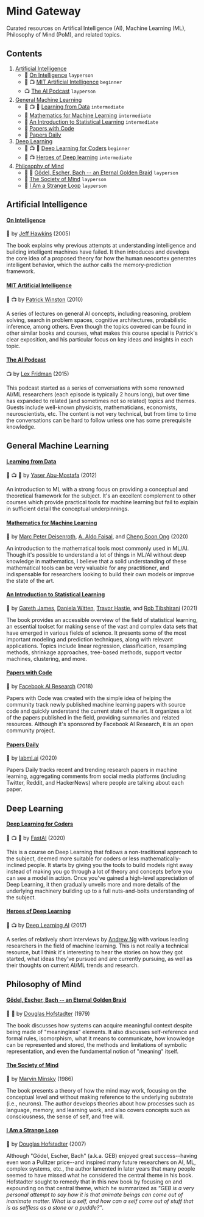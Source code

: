 # Mind Gateway
Curated resources on Artifical Intelligence (AI), Machine Learning (ML), Philosophy of Mind (PoM), and related topics.

## Contents
1. [Artificial Intelligence](#artificial-intelligence)
   + 📖 [On Intelligence](#on-intelligence) `layperson`
   + 💯 📺 [MIT Artificial Intelligence](#mit-artificial-intelligence) `beginner`
   + 📺 [The AI Podcast](#the-ai-podcast) `layperson`
2. [General Machine Learning](#general-machine-learning)
   + 💯 📺 📖 [Learning from Data](#learning-from-data) `intermediate`
   + 📖 [Mathematics for Machine Learning](#mathematics-for-machine-learning) `intermediate`
   + 📖 [An Introduction to Statistical Learning](#an-introduction-to-statistical-learning) `intermediate`
   + 📰 [Papers with Code](#papers-with-code)
   + 📰 [Papers Daily](#papers-daily)
3. [Deep Learning](#deep-learning)
   + 💯 📺 📖 [Deep Learning for Coders](#deep-learning-for-coders) `beginner`
   + 🧔 📺 [Heroes of Deep learning](#heroes-of-deep-learning) `intermediate`
4. [Philosophy of Mind](#philosophy-of-mind)
   + 💯 📖 [Gödel, Escher, Bach -- an Eternal Golden Braid](#gödel-escher-bach----an-eternal-golden-braid) `layperson`
   + 📖 [The Society of Mind](#the-society-of-mind) `layperson`
   + 📖 [I Am a Strange Loop](#i-am-a-strange-loop) `layperson`

## Artificial Intelligence
#### [On Intelligence](https://en.wikipedia.org/wiki/On_Intelligence) 
📖 by [Jeff Hawkins](https://en.wikipedia.org/wiki/Jeff_Hawkins) (2005)

The book explains why previous attempts at understanding intelligence and building intelligent machines have failed. It then introduces and develops the core idea of a proposed theory for how the human neocortex generates intelligent behavior, which the author calls the memory-prediction framework.

#### [MIT Artificial Intelligence](https://www.youtube.com/playlist?list=PLUl4u3cNGP63gFHB6xb-kVBiQHYe_4hSi)
💯 📺 by [Patrick Winston](https://en.wikipedia.org/wiki/Patrick_Winston) (2010)

A series of lectures on general AI concepts, including reasoning, problem solving, search in problem spaces, cognitive architectures, probabilistic inference, among others. Even though the topics covered can be found in other similar books and courses, what makes this course special is Patrick's clear exposition, and his particular focus on key ideas and insights in each topic.

#### [The AI Podcast](https://lexfridman.com/podcast/)
📺 by [Lex Fridman](https://lexfridman.com/) (2015)

This podcast started as a series of conversations with some renowned AI/ML researchers (each episode is typically 2 hours long), but over time has expanded to related (and sometimes not so related) topics and themes. Guests include well-known physicists, mathematicians, economists, neuroscientists, etc. The content is not very technical, but from time to time the conversations can be hard to follow unless one has some prerequisite knowledge.

## General Machine Learning
#### [Learning from Data](https://work.caltech.edu/telecourse) 
💯 📺 📖 by [Yaser Abu-Mostafa](https://en.wikipedia.org/wiki/Yaser_Abu-Mostafa) (2012)

An introduction to ML with a strong focus on providing a conceptual and theoretical framework for the subject. It's an excellent complement to other courses which provide practical tools for machine learning but fail to explain in sufficient detail the conceptual underpinnings.

#### [Mathematics for Machine Learning](https://mml-book.github.io/)
📖 by [Marc Peter Deisenroth](https://deisenroth.cc/), [A. Aldo Faisal](https://www.imperial.ac.uk/people/a.faisal), and [Cheng Soon Ong](http://www.ong-home.my/) (2020)

An introduction to the mathematical tools most commonly used in ML/AI. Though it's possible to understand a lot of things in ML/AI without deep knowledge in mathematics, I believe that a solid understanding of these mathematical tools can be very valuable for any practitioner, and indispensable for researchers looking to build their own models or improve the state of the art. 

#### [An Introduction to Statistical Learning](https://www.statlearning.com/)
📖 by [Gareth James](http://faculty.marshall.usc.edu/gareth-james/), [Daniela Witten](https://www.danielawitten.com/), [Travor Hastie](https://web.stanford.edu/~hastie/), and [Rob Tibshirani](http://statweb.stanford.edu/~tibs/) (2021)

The book provides an accessible overview of the field of statistical learning, an essential toolset for making sense of the vast and complex data sets that have emerged in various fields of science. It presents some of the most important modeling and prediction techniques, along with relevant applications. Topics include linear regression, classification, resampling methods, shrinkage approaches, tree-based methods, support vector machines, clustering, and more.

#### [Papers with Code](https://paperswithcode.com/)
📰 by [Facebook AI Research](https://ai.facebook.com/) (2018)

Papers with Code was created with the simple idea of helping the community track newly published machine learning papers with source code and quickly understand the current state of the art. It organizes a lot of the papers published in the field, providing summaries and related resources. Although it's sponsored by Facebook AI Research, it is an open community project.

#### [Papers Daily](https://papers.labml.ai/papers/daily)
📰 by [labml.ai](https://labml.ai/) (2020)

Papers Daily tracks recent and trending research papers in machine learning, aggregating comments from social media platforms (including Twitter, Reddit, and HackerNews) where people are talking about each paper.

## Deep Learning
#### [Deep Learning for Coders](https://course.fast.ai/)
💯 📺 📖 by [FastAI](https://www.fast.ai/) (2020)

This is a course on Deep Learning that follows a non-traditional approach to the subject, deemed more suitable for coders or less mathematically-inclined people. It starts by giving you the tools to build models right away instead of making you go through a lot of theory and concepts before you can see a model in action. Once you've gained a high-level appreciation of Deep Learning, it then gradually unveils more and more details of the underlying machinery building up to a full nuts-and-bolts understanding of the subject.

#### [Heroes of Deep Learning](https://youtube.com/playlist?list=PLkDaE6sCZn6FcbHlDzbVzf3TVgxzxK7lr)
🧔 📺 by [Deep Learning AI](https://www.deeplearning.ai/) (2017)

A series of relatively short interviews by [Andrew Ng](https://en.wikipedia.org/wiki/Andrew_Ng) with various leading researchers in the field of machine learning. This is not really a technical resource, but I think it's interesting to hear the stories on how they got started, what ideas they've pursued and are currently pursuing, as well as their thoughts on current AI/ML trends and research.

## Philosophy of Mind
#### [Gödel, Escher, Bach -- an Eternal Golden Braid](https://en.wikipedia.org/wiki/G%C3%B6del,_Escher,_Bach) 
💯 📖 by [Douglas Hofstadter](https://en.wikipedia.org/wiki/Douglas_Hofstadter) (1979)

The book discusses how systems can acquire meaningful context despite being made of "meaningless" elements. It also discusses self-reference and formal rules, isomorphism, what it means to communicate, how knowledge can be represented and stored, the methods and limitations of symbolic representation, and even the fundamental notion of "meaning" itself.

#### [The Society of Mind](https://en.wikipedia.org/wiki/Society_of_Mind)
📖 by [Marvin Minsky](https://en.wikipedia.org/wiki/Marvin_Minsky) (1986)

The book presents a theory of how the mind may work, focusing on the conceptual level and without making reference to the underlying substrate (i.e., neurons). The author develops theories about how processes such as language, memory, and learning work, and also covers concepts such as consciousness, the sense of self, and free will.

#### [I Am a Strange Loop](https://en.wikipedia.org/wiki/I_Am_a_Strange_Loop)
📖 by [Douglas Hofstadter](https://en.wikipedia.org/wiki/Douglas_Hofstadter) (2007)

Although "Gödel, Escher, Bach" (a.k.a. GEB) enjoyed great success--having even won a Pulitzer price--and inspired many future researchers on AI, ML, complex systems, etc., the author lamented in later years that many people seemed to have missed what he considered the central theme in his book. Hofstadter sought to remedy that in this new book by focusing on and expounding on that central theme, which he summarized as _"GEB is a very personal attempt to say how it is that animate beings can come out of inanimate matter. What is a self, and how can a self come out of stuff that is as selfless as a stone or a puddle?"_.
